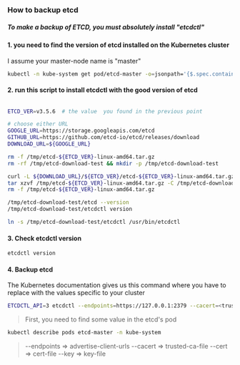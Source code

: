 ### How to backup etcd
##### To make a backup of ETCD, you must absolutely install "etcdctl"
#### 1. you need to find the version of etcd installed on the Kubernetes cluster
I assume your master-node name is "master"
```sh
kubectl -n kube-system get pod/etcd-master -o=jsonpath='{$.spec.containers[:1].image}'
```
#### 2. run this script to install etcdctl with the good version of etcd
```sh

ETCD_VER=v3.5.6  # the value  you found in the previous point 

# choose either URL
GOOGLE_URL=https://storage.googleapis.com/etcd
GITHUB_URL=https://github.com/etcd-io/etcd/releases/download
DOWNLOAD_URL=${GOOGLE_URL}

rm -f /tmp/etcd-${ETCD_VER}-linux-amd64.tar.gz
rm -rf /tmp/etcd-download-test && mkdir -p /tmp/etcd-download-test

curl -L ${DOWNLOAD_URL}/${ETCD_VER}/etcd-${ETCD_VER}-linux-amd64.tar.gz -o /tmp/etcd-${ETCD_VER}-linux-amd64.tar.gz
tar xzvf /tmp/etcd-${ETCD_VER}-linux-amd64.tar.gz -C /tmp/etcd-download-test --strip-components=1
rm -f /tmp/etcd-${ETCD_VER}-linux-amd64.tar.gz

/tmp/etcd-download-test/etcd --version
/tmp/etcd-download-test/etcdctl version

ln -s /tmp/etcd-download-test/etcdctl /usr/bin/etcdctl

```
#### 3. Check etcdctl version
```sh
etcdctl version
``` 
#### 4. Backup etcd
The Kubernetes documentation gives us this command where you have to replace with the values ​​specific to your cluster
```sh
ETCDCTL_API=3 etcdctl --endpoints=https://127.0.0.1:2379 --cacert=<trusted-ca-file> --cert=<cert-file> --key=<key-file> snapshot save <backup-file-location>
```
> First, you need to find some value in the etcd's pod
```sh
kubectl describe pods etcd-master -n kube-system
```
> --endpoints => advertise-client-urls
> --cacert => trusted-ca-file
> --cert => cert-file
> --key => key-file


